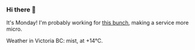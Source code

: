 ### Hi there :wave:

It's Monday! I'm probably working for [this bunch](https://github.com/kohofinancial), making a service more micro.

Weather in Victoria BC: mist, at +14°C.
